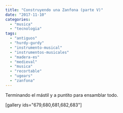 ```yaml
---
title: "Construyendo una Zanfona (parte V)"
date: "2017-11-10"
categories: 
  - "musica"
  - "tecnologia"
tags: 
  - "antiguos"
  - "hurdy-gurdy"
  - "instrumento-musical"
  - "instrumentos-musicales"
  - "madera-es"
  - "medieval"
  - "musica"
  - "recortable"
  - "ugears"
  - "zanfona"
---
```


Terminando el mástil y a puntito para ensamblar todo.

\[gallery ids="679,680,681,682,683"\]
